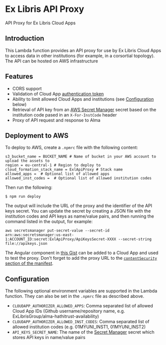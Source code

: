 # Ex Libris API Proxy

API Proxy for Ex Libris Cloud Apps

## Introduction
This Lambda function provides an API proxy for use by Ex Libris Cloud Apps to access data in other institutions (for example, in a corsortial topology). The API can be hosted on AWS infrastructure

## Features
* CORS support
* Validation of Cloud App [authentication token](https://developers.exlibrisgroup.com/cloudapps/docs/api/events-service/#getAuthToken)
* Ability to limit allowed Cloud Apps and institutions (see [Configuration](#configuration) below)
* Retrieval of API key from an [AWS Secret Manager](https://aws.amazon.com/secrets-manager/) secret based on the institution code pased in an `X-For-InstCode` header
* Proxy of API request and response to Alma

## Deployment to AWS
To deploy to AWS, create a `.npmrc` file with the following content:
```
s3_bucket_name = BUCKET_NAME # Name of bucket in your AWS account to upload the assets to
region = eu-central-1 # Region to deploy to
cloud_formation_stack_name = ExlApiProxy # Stack name
allowed_apps =  # Optional list of allowed apps
allowed_inst_codes =  # Optional list of allowed institution codes
```

Then run the following:
```
$ npm run deploy
```

The output will include the URL of the proxy and the identifier of the API keys secret. You can update the secret by creating a JSON file with the institution codes and API keys as name/value pairs, and then running the command listed in the output, for example:
```
aws secretsmanager put-secret-value --secret-id arn:aws:secretsmanager:us-east-1:ACCOUNT_ID:secret:ExlApiProxy/ApiKeysSecret-XXXX --secret-string file://apikeys.json
```

The Angular component in [this Gist](https://gist.github.com/jweisman/7cb7b298a191206dfa985cd7f9fb5df6) can be added to a Cloud App and used to test the proxy. Don't forget to add the proxy URL to the [`contentSecurity` section of the manifest](https://developers.exlibrisgroup.com/cloudapps/docs/manifest/).

## Configuration
The following optional environment variables are supported in the Lambda function. They can also be set in the `.npmrc` file as described above.
* `CLOUDAPP_AUTHORIZER_ALLOWED_APPS`: Comma separated list of allowed Cloud App IDs (Github username/repository name, e.g. ExLibrisGroup/alma-hathitrust-availability)
* `CLOUDAPP_AUTHORIZER_ALLOWED_INST_CODES`: Comma separated list of allowed institution codes (e.g. 01MYUNI_INST1, 01MYUNI_INST2)
* `API_KEYS_SECRET_NAME`: The name of the [Secret Manager](https://aws.amazon.com/secrets-manager/) secret which stores API keys in name/value pairs
